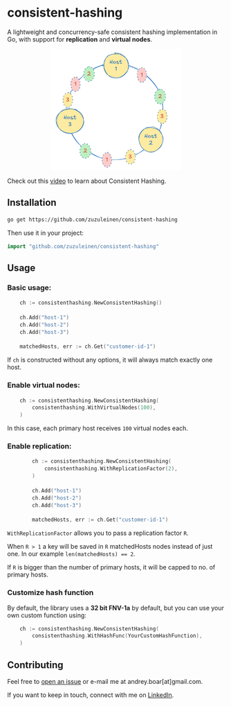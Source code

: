 # consistent-hashing

A lightweight and concurrency-safe consistent hashing implementation in Go,
with support for **replication** and **virtual nodes**.

<p align="center">
<img src="img.png" width="300" />
</p>

Check out this [video](https://www.youtube.com/watch?v=vccwdhfqIrI) to learn about Consistent Hashing.


## Installation

```bash
go get https://github.com/zuzuleinen/consistent-hashing
```

Then use it in your project:

```go
import "github.com/zuzuleinen/consistent-hashing"
```

## Usage 

### Basic usage:

```go
	ch := consistenthashing.NewConsistentHashing()

	ch.Add("host-1")
	ch.Add("host-2")
	ch.Add("host-3")

	matchedHosts, err := ch.Get("customer-id-1")
```

If `ch` is constructed without any options, it will always match exactly one host.

### Enable virtual nodes:

```go
    ch := consistenthashing.NewConsistentHashing(
        consistenthashing.WithVirtualNodes(100),
    )
```

In this case, each primary host receives `100` virtual nodes each. 


### Enable replication:

```go
		ch := consistenthashing.NewConsistentHashing(
			consistenthashing.WithReplicationFactor(2),
		)

        ch.Add("host-1")
        ch.Add("host-2")
        ch.Add("host-3")

        matchedHosts, err := ch.Get("customer-id-1")
```

`WithReplicationFactor` allows you to pass a replication factor `R`. 

When `R > 1` a key will be saved in `R` matchedHosts nodes instead of just one. In our example `len(matchedHosts) == 2`.

If `R` is bigger than the number of primary hosts, it will be capped to no. of primary hosts.

### Customize hash function

By default, the library uses a  **32 bit FNV-1a** by default, but you can use your own custom function using:

```go
	ch := consistenthashing.NewConsistentHashing(
		consistenthashing.WithHashFunc(YourCustomHashFunction),
	)
```

## Contributing

Feel free to [open an issue](https://github.com/zuzuleinen/consistent-hashing/issues/new) or e-mail me at andrey.boar[at]gmail.com.

If you want to keep in touch, connect with me on [LinkedIn](https://www.linkedin.com/in/andrei-boar/).